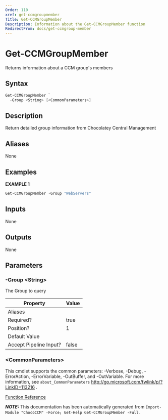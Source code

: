 ```yaml
---
Order: 110
xref: get-ccmgroupmember
Title: Get-CCMGroupMember
Description: Information about the Get-CCMGroupMember function
RedirectFrom: docs/get-ccmgroup-member
---
```


# Get-CCMGroupMember

<!-- This documentation is automatically generated from /Get-CCMGroupMember.ps1 using GenerateDocs.ps1. Contributions are welcome at the original location(s). -->

Returns information about a CCM group's members

## Syntax

~~~powershell
Get-CCMGroupMember `
  -Group <String> [<CommonParameters>]
~~~

## Description

Return detailed group information from Chocolatey Central Management


## Aliases

None

## Examples

 **EXAMPLE 1**

~~~powershell
Get-CCMGroupMember -Group "WebServers"

~~~

## Inputs

None

## Outputs

None

## Parameters

###  -Group &lt;String&gt;
The Group to query

Property               | Value
---------------------- | -----
Aliases                |
Required?              | true
Position?              | 1
Default Value          |
Accept Pipeline Input? | false

### &lt;CommonParameters&gt;

This cmdlet supports the common parameters: -Verbose, -Debug, -ErrorAction, -ErrorVariable, -OutBuffer, and -OutVariable. For more information, see `about_CommonParameters` http://go.microsoft.com/fwlink/p/?LinkID=113216 .



[Function Reference](xref:chococcm-functions)

***NOTE:*** This documentation has been automatically generated from `Import-Module "ChocoCCM" -Force; Get-Help Get-CCMGroupMember -Full`.

